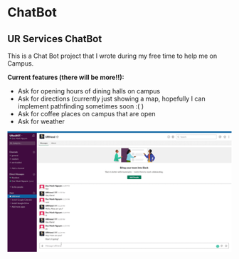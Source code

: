# ChatBot
## UR Services ChatBot

This is a Chat Bot project that I wrote during my free time to help me on Campus.

**Current features (there will be more!!):**
- Ask for opening hours of dining halls on campus
- Ask for directions (currently just showing a map, hopefully I can implement pathfinding sometimes soon :( )
- Ask for coffee places on campus that are open
- Ask for weather

![Alt Text](https://github.com/dnguy24/Chatbot/blob/master/demo.gif)
